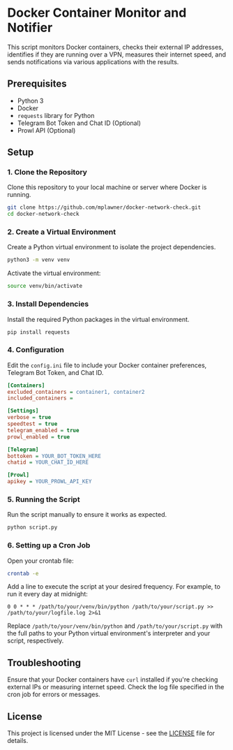 # Docker Container Monitor and Notifier

This script monitors Docker containers, checks their external IP addresses, identifies if they are running over a VPN, measures their internet speed, and sends notifications via various applications with the results.

## Prerequisites

- Python 3
- Docker
- `requests` library for Python
- Telegram Bot Token and Chat ID (Optional)
- Prowl API (Optional)

## Setup

### 1. Clone the Repository

Clone this repository to your local machine or server where Docker is running.

```bash
git clone https://github.com/mplawner/docker-network-check.git
cd docker-network-check
```

### 2. Create a Virtual Environment

Create a Python virtual environment to isolate the project dependencies.

```bash
python3 -m venv venv
```

Activate the virtual environment:

```bash
source venv/bin/activate
```

### 3. Install Dependencies

Install the required Python packages in the virtual environment.

```bash
pip install requests
```

### 4. Configuration

Edit the `config.ini` file to include your Docker container preferences, Telegram Bot Token, and Chat ID.

```ini
[Containers]
excluded_containers = container1, container2
included_containers =

[Settings]
verbose = true
speedtest = true
telegram_enabled = true
prowl_enabled = true

[Telegram]
bottoken = YOUR_BOT_TOKEN_HERE
chatid = YOUR_CHAT_ID_HERE

[Prowl]
apikey = YOUR_PROWL_API_KEY
```

### 5. Running the Script

Run the script manually to ensure it works as expected.

```bash
python script.py
```

### 6. Setting up a Cron Job

Open your crontab file:

```bash
crontab -e
```

Add a line to execute the script at your desired frequency. For example, to run it every day at midnight:

```cron
0 0 * * * /path/to/your/venv/bin/python /path/to/your/script.py >> /path/to/your/logfile.log 2>&1
```

Replace `/path/to/your/venv/bin/python` and `/path/to/your/script.py` with the full paths to your Python virtual environment's interpreter and your script, respectively.

## Troubleshooting

Ensure that your Docker containers have `curl` installed if you're checking external IPs or measuring internet speed. Check the log file specified in the cron job for errors or messages.

## License

This project is licensed under the MIT License - see the [LICENSE](LICENSE.md) file for details.

